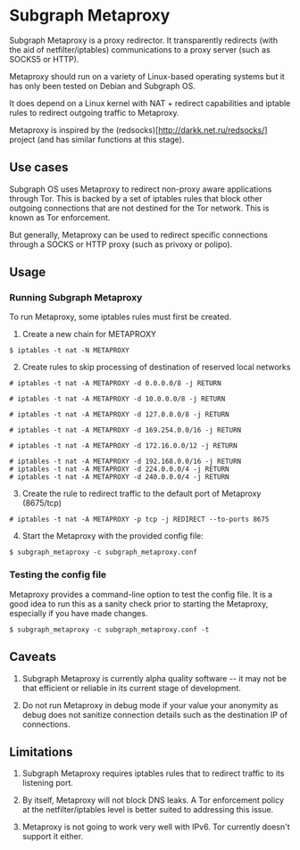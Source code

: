 # Subgraph Metaproxy

Subgraph Metaproxy is a proxy redirector. It transparently redirects (with the
aid of netfilter/iptables) communications to a proxy server (such as SOCKS5
or HTTP). 

Metaproxy should run on a variety of Linux-based operating systems but it has
only been tested on Debian and Subgraph OS. 

It does depend on a Linux kernel with NAT + redirect capabilities and iptable
rules to redirect outgoing traffic to Metaproxy.

Metaproxy is inspired by the (redsocks)[http://darkk.net.ru/redsocks/] project 
(and has similar functions at this stage).

## Use cases

Subgraph OS uses Metaproxy to redirect non-proxy aware applications through Tor.
This is backed by a set of iptables rules that block other outgoing connections
that are not destined for the Tor network. This is known as Tor enforcement.

But generally, Metaproxy can be used to redirect specific connections through a
SOCKS or HTTP proxy (such as privoxy or polipo).

## Usage

### Running Subgraph Metaproxy

To run Metaproxy, some iptables rules must first be created.

1. Create a new chain for METAPROXY

```
$ iptables -t nat -N METAPROXY
```

2. Create rules to skip processing of destination of reserved local networks

```
# iptables -t nat -A METAPROXY -d 0.0.0.0/8 -j RETURN 

# iptables -t nat -A METAPROXY -d 10.0.0.0/8 -j RETURN

# iptables -t nat -A METAPROXY -d 127.0.0.0/8 -j RETURN

# iptables -t nat -A METAPROXY -d 169.254.0.0/16 -j RETURN

# iptables -t nat -A METAPROXY -d 172.16.0.0/12 -j RETURN
 
# iptables -t nat -A METAPROXY -d 192.168.0.0/16 -j RETURN                                                                                                                                   
# iptables -t nat -A METAPROXY -d 224.0.0.0/4 -j RETURN                                                                                                                                      
# iptables -t nat -A METAPROXY -d 240.0.0.0/4 -j RETURN   
```

3. Create the rule to redirect traffic to the default port of Metaproxy 
(8675/tcp)


```
# iptables -t nat -A METAPROXY -p tcp -j REDIRECT --to-ports 8675                                                                                                                           
```

4. Start the Metaproxy with the provided config file:

```
$ subgraph_metaproxy -c subgraph_metaproxy.conf
```

### Testing the config file

Metaproxy provides a command-line option to test the config file. It is a good
idea to run this as a sanity check prior to starting the Metaproxy, especially
if you have made changes.

```
$ subgraph_metaproxy -c subgraph_metaproxy.conf -t
```

## Caveats

1. Subgraph Metaproxy is currently alpha quality software -- it may not be that
efficient or reliable in its current stage of development.

2. Do not run Metaproxy in debug mode if your value your anonymity as debug
does not sanitize connection details such as the destination IP of connections.

## Limitations

1. Subgraph Metaproxy requires iptables rules that to redirect traffic to its
listening port.

2. By itself, Metaproxy will not block DNS leaks. A Tor enforcement policy
at the netfilter/iptables level is better suited to addressing this issue.

3. Metaproxy is not going to work very well with IPv6. Tor currently doesn't 
support it either.

